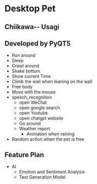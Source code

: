# Desktop Pet 
## Chiikawa-- Usagi
## Developed by PyQT5
* Run around
* Sleep
* Crawl around
* Shake bottom
* Show current Time
* Climb the wall when leaning on the wall
* Free body 
* Move with the mouse
* speech_recognition
    * open WeChat
    * open google search
    * open Youtube 
    * open chatgpt website
    * Go around
    * Weather report
      * Animation when raining  
* Random action when the pet is free
## Feature Plan
* AI 
  * Emotion and Sentiment Analysis
  * Text Generation Model
